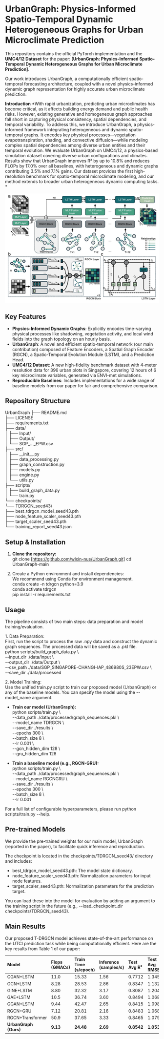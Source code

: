 # **UrbanGraph: Physics-Informed Spatio-Temporal Dynamic Heterogeneous Graphs for Urban Microclimate Prediction**

This repository contains the official PyTorch implementation and the **UMC4/12 Dataset** for the paper: **\[UrbanGraph: Physics-Informed Spatio-Temporal Dynamic Heterogeneous Graphs for Urban Microclimate Prediction\]**.

Our work introduces UrbanGraph, a computationally efficient spatio-temporal forecasting architecture, coupled with a novel physics-informed dynamic graph representation for highly accurate urban microclimate prediction.

**Introduction** *With rapid urbanization, predicting urban microclimates has become critical, as it affects building energy demand and public health risks. However, existing generative and homogeneous graph approaches fall short in capturing physical consistency, spatial dependencies, and temporal variability. To address this, we introduce UrbanGraph, a physics-informed framework integrating heterogeneous and dynamic spatio-temporal graphs. It encodes key physical processes—vegetation evapotranspiration, shading, and convective diffusion—while modeling complex spatial dependencies among diverse urban entities and their temporal evolution. We evaluate UrbanGraph on UMC4/12, a physics-based simulation dataset covering diverse urban configurations and climates. Results show that UrbanGraph improves R² by up to 10.8\% and reduces FLOPs by 17.0\% over all baselines, with heterogeneous and dynamic graphs contributing 3.5\% and 7.1\% gains. Our dataset provides the first high-resolution benchmark for spatio-temporal microclimate modeling, and our method extends to broader urban heterogeneous dynamic computing tasks. *

![Model Architecture](./assets/T-DRGCN.png)



## **Key Features**

* **Physics-Informed Dynamic Graphs**: Explicitly encodes time-varying physical processes like shadowing, vegetation activity, and local wind fields into the graph topology on an hourly basis.  
* **UrbanGraph**: A novel and efficient spatio-temporal network (our main contribution) composed of Feature Encoders, a Spatial Graph Encoder (RGCN), a Spatio-Temporal Evolution Module (LSTM), and a Prediction Head.  
* **UMC4/12 Dataset**: A new high-fidelity benchmark dataset with 4-meter resolution data for 396 urban plots in Singapore, covering 12 hours of 6 key microclimate variables, generated via ENVI-met simulations.  
* **Reproducible Baselines**: Includes implementations for a wide range of baseline models from our paper for fair and comprehensive comparison.

## **Repository Structure**

UrbanGraph
├── README.md  
├── LICENSE  
├── requirements.txt  
├── data/                   
│   ├── Input/  
│   ├── Output/  
│   └── SGP\_...\_EPW.csv  
├── src/                   
│   ├── \_\_init\_\_.py  
│   ├── data\_processing.py  
│   ├── graph\_construction.py  
│   ├── models.py  
│   ├── engine.py  
│   └── utils.py  
├── scripts/                
│   ├── build\_graph\_data.py  
│   └── train.py  
└── checkpoints/           
    └── TDRGCN\_seed43/  
        ├── best\_tdrgcn\_model\_seed43.pth  
        ├── node\_feature\_scaler\_seed43.pth  
        ├── target\_scaler\_seed43.pth  
        └── training\_report\_seed43.json

## **Setup & Installation**

1. **Clone the repository:**  
   git clone \[https://github.com/wlxin-nus/UrbanGraph.git]
   cd UrbanGraph-main

2. Create a Python environment and install dependencies:  
   We recommend using Conda for environment management.  
   conda create \-n tdrgcn python=3.9  
   conda activate tdrgcn  
   pip install \-r requirements.txt

## **Usage**

The pipeline consists of two main steps: data preparation and model training/evaluation.

1\. Data Preparation:  
First, run the script to process the raw .npy data and construct the dynamic graph sequences. The processed data will be saved as a .pkl file.  
python scripts/build\_graph\_data.py \\  
    \--input\_dir ./data/Input \\  
    \--output\_dir ./data/Output \\  
    \--csv\_path ./data/SGP\_SINGAPORE-CHANGI-IAP\_486980S\_23EPW.csv \\  
    \--save\_dir ./data/processed

2\. Model Training:  
Use the unified train.py script to train our proposed model (UrbanGraph) or any of the baseline models. You can specify the model using the \--model\_name argument.

* **Train our model (UrbanGraph):**  
  python scripts/train.py \\  
      \--data\_path ./data/processed/graph\_sequences.pkl \\  
      \--model\_name TDRGCN \\  
      \--save\_dir ./results \\  
      \--epochs 300 \\  
      \--batch\_size 8 \\  
      \--lr 0.001 \\  
      \--gcn\_hidden\_dim 128 \\  
      \--gru\_hidden\_dim 128

* **Train a baseline model (e.g., RGCN-GRU):**  
  python scripts/train.py \\  
      \--data\_path ./data/processed/graph\_sequences.pkl \\  
      \--model\_name RGCNGRU \\  
      \--save\_dir ./results \\  
      \--epochs 300 \\  
      \--batch\_size 8 \\  
      \--lr 0.001

For a full list of configurable hyperparameters, please run python scripts/train.py \--help.

## **Pre-trained Models**

We provide the pre-trained weights for our main model, UrbanGraph (reported in the paper), to facilitate quick inference and reproduction.

The checkpoint is located in the checkpoints/TDRGCN\_seed43/ directory and includes:

* best\_tdrgcn\_model\_seed43.pth: The model state dictionary.  
* node\_feature\_scaler\_seed43.pth: Normalization parameters for input node features.  
* target\_scaler\_seed43.pth: Normalization parameters for the prediction target.

You can load these into the model for evaluation by adding an argument to the training script in the future (e.g., \--load\_checkpoint\_dir checkpoints/TDRGCN\_seed43).

## **Main Results**

Our proposed T-DRGCN model achieves state-of-the-art performance on the UTCI prediction task while being computationally efficient. Here are the key results from Table 1 of our paper:

| Model | Flops (GMACs) | Train Time (s/epoch) | Inference (samples/s) | Test Avg R² | Test Avg RMSE |
| :---- | :---- | :---- | :---- | :---- | :---- |
| CGAN+LSTM | 11.0 | 15.33 | 1.56 | 0.7712 | 1.3450 |
| GCN+LSTM | 8.28 | 28.53 | 2.86 | 0.8347 | 1.1327 |
| GINE+LSTM | 8.80 | 32.32 | 3.17 | 0.8087 | 1.2045 |
| GAE+LSTM | 10.5 | 36.74 | 3.60 | 0.8494 | 1.0687 |
| GGAN+LSTM | 9.44 | 42.47 | 2.65 | 0.8415 | 1.0981 |
| RGCN+GRU | 7.12 | 20.81 | 2.16 | 0.8483 | 1.0682 |
| RGCN+Transformer | 50.9 | 37.65 | 3.33 | 0.8465 | 1.0791 |
| **UrbanGraph (Ours)** | **9.13** | **24.48** | **2.69** | **0.8542** | **1.0535** |


